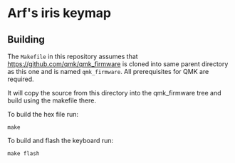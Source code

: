 # Arf's iris keymap

## Building

The `Makefile` in this repository assumes that
https://github.com/qmk/qmk_firmware is cloned into same parent directory as
this one and is named `qmk_firmware`. All prerequisites for QMK are required.

It will copy the source from this directory into the qmk_firmware tree and
build using the makefile there.

To build the hex file run:

    make

To build and flash the keyboard run:

    make flash

